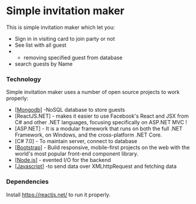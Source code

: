 # Simple invitation maker


This is simple invitation maker which let you:
  - Sign in in visiting card to join party or not
  - See list with all guest
  - - removing specified guest from database 
  - search guests by Name

### Technology

Simple invitation maker uses a number of open source projects to work properly:

* [[Mongodb]] -NoSQL database to store guests
* [ReactJS.NET] - makes it easier to use Facebook's React and JSX from C# and other .NET languages, focusing specifically on ASP.NET MVC !
* [ASP.NET] -  It is a modular framework that runs on both the full .NET Framework, on Windows, and the cross-platform .NET Core.
* [C# 7.0] - To maintain server, connect to database
* [[Bootstrap]] - Build responsive, mobile-first projects on the web with the world's most popular front-end component library.
* [[Node.js]] - evented I/O for the backend
* [[Javascript]] -to send data over XMLhttpRequest and fetching data


### Dependencies
 Install https://reactjs.net/ to run it properly.


   [dill]: <https://github.com/joemccann/dillinger>
   [git-repo-url]: <https://github.com/joemccann/dillinger.git>
   [john gruber]: <http://daringfireball.net>
   [df1]: <http://daringfireball.net/projects/markdown/>
   [markdown-it]: <https://github.com/markdown-it/markdown-it>
   [Ace Editor]: <http://ace.ajax.org>
   [node.js]: <http://nodejs.org>
   [Bootstrap]: <http://twitter.github.com/bootstrap/>
   [jQuery]: <http://jquery.com>
   [@tjholowaychuk]: <http://twitter.com/tjholowaychuk>
   [Javascript]: <https://www.javascript.com/>
   [ReactJS]: <https://reactjs.net/>
   [Gulp]: <http://gulpjs.com>
   [Mongodb]: <https://www.mongodb.com/>
